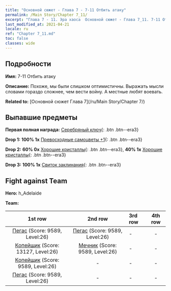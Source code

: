 ```yaml
---
title: "Основной сюжет - Глава 7 - 7-11 Отбить атаку"
permalink: /Main Story/Chapter 7_11/
excerpt: "Глава 7 - 11. Эра хаоса  Основной сюжет - Глава 7_11. 7-11 Отбить атаку"
last_modified_at: 2021-04-21
locale: ru
ref: "Chapter 7_11.md"
toc: false
classes: wide
---
```


## Подробности

 **Имя:** 7-11 Отбить атаку

 **Описание:** Похоже, мы были слишком оптимистичны. Выражать мысли словами гораздо сложнее, чем вести войну. А местные любят воевать.

 **Related to:** [Основной сюжет Глава 7](/ru/Main Story/Chapter 7/)

## Выпавшие предметы

 **Первая полная награда:** [Серебряный ключ](/ru/Items/con_693/){: .btn .btn--era3}

 **Drop 1:** **100% 1x** [Превосходные самоцветы +1](/ru/Items/mat_23/){: .btn .btn--era3}

 **Drop 2:** **60% 0x** [Хорошие кристаллы](/ru/Items/mat_17/){: .btn .btn--era3}, **40% 1x** [Хорошие кристаллы](/ru/Items/mat_17/){: .btn .btn--era3}

 **Drop 3:** **100% 1x** [Свиток заклинания](/ru/Items/con_694/){: .btn .btn--era3}


## Fight against Team
 **Hero:** h_Adelaide

 **Team:**


  | 1st row | 2nd row | 3rd row | 4th row |
  |:----:|:----:|:----|:----:|
  | [Пегас](/ru/units/Pegasus/) (Score: 9589, Level:26)  | [Пегас](/ru/units/Pegasus/) (Score: 9589, Level:26)  | - | - |
  | [Копейщик](/ru/units/Pikeman/) (Score: 13127, Level:26)  | [Мечник](/ru/units/Swordsman/) (Score: 9589, Level:26)  | - | - |
  | [Копейщик](/ru/units/Pikeman/) (Score: 9589, Level:26)  | - | - | - |
  | [Пегас](/ru/units/Pegasus/) (Score: 9589, Level:26)  | - | - | - |


